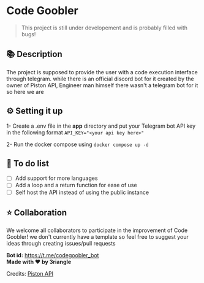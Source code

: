 # Code Goobler

> This project is still under developement and is probably filled with bugs!

## 📚 Description

The project is supposed to provide the user with a code execution interface through telegram. while there is an official discord bot for it created by the owner of Piston API, Engineer man himself there wasn't a telegram bot for it so here we are

## ⚙️ Setting it up

1- Create a .env file in the **app** directory and put your Telegram bot API key in the following format
`API_KEY="<your api key here>"`

2- Run the docker compose using `docker compose up -d`

## 🎯 To do list

- [ ] Add support for more languages
- [ ] Add a loop and a return function for ease of use
- [ ] Self host the API instead of using the public instance

## ⭐ Collaboration

We welcome all collaborators to participate in the improvement of Code Goobler! we don't currently have a template so feel free to suggest your ideas through creating issues/pull requests

**Bot id:** https://t.me/codegoobler_bot <br>
**Made with ❤️ by 3riangle**

Credits:
[Piston API](https://github.com/engineer-man/piston)
